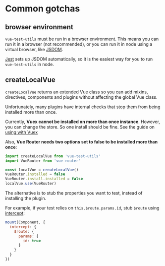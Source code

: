 # Common gotchas

## browser environment

`vue-test-utils` must be run in a browser environment. This means you can run it in a browser (not recommended), or you can run it in node using a virtual browser, like [JSDOM](https://github.com/tmpvar/jsdom).

[Jest](https://facebook.github.io/jest/docs/en/cli.html) sets up JSDOM automatically, so it is the easiest way for you to run `vue-test-utils` in node.

## createLocalVue

`createLocalVue` returns an extended Vue class so you can add mixins, directives, components and plugins without affecting the global Vue class.

Unfortunately, many plugins have internal checks that stop them from being installed more than once.

Currently, **Vuex cannot be installed on more than once instance**. However, you can change the store. So one install should be fine. See the guide on [using with Vuex](guides/using-with-vuex.md)

Also, **Vue Router needs two options set to false to be installed more than once**:

```js
import createLocalVue from 'vue-test-utils'
import VueRouter from 'vue-router'

const localVue = createLocalVue()
VueRouter.installed = false
VueRouter.install.installed = false
localVue.use(VueRouter)
```

The alternative is to stub the properties you want to test, instead of installing the plugin.

For example, if your test relies on `this.$route.params.id`, stub `$route` using [intercept](mount.md):

```js
mount(Component, {
  intercept: {
    $route: {
      params: {
        id: true
      }
    }
  }
})
```
